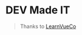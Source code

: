 # DEV Made IT
> Thanks to [LearnVueCo](https://github.com/LearnVueCo/learnvue/tree/main/demos/ui/animated-loading-screen)

